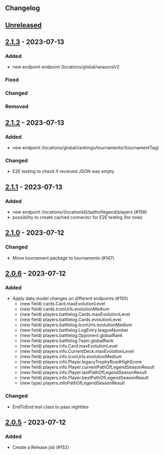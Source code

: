 ## Changelog

## [Unreleased]

## [2.1.3] - 2023-07-13

### Added

- new endpoint endpoint /locations/global/seasonsV2

### Fixed

### Changed

### Removed

## [2.1.2] - 2023-07-13

### Added

- new endpoint /locations/global/rankings/tournaments/{tournamentTag}

### Changed

- E2E testing to check if received JSON was empty

## [2.1.1] - 2023-07-13

### Added

- new endpoint /locations/{locationId}/pathoflegend/players (#158)
- possibility to create cached connector for E2E testing (for now)

## [2.1.0] - 2023-07-12

### Changed

- Move tournament package to tournaments (#147)

## [2.0.6] - 2023-07-12

### Added

- Apply data model changes on different endpoints (#150)
    * (new field) cards.Card.maxEvolutionLevel
    * (new field) cards.IconUrls.evolutionMedium
    * (new field) players.battlelog.Cards.maxEvolutionLevel
    * (new field) players.battlelog.Cards.evolutionLevel
    * (new field) players.battlelog.IconUrls.evolutionMedium
    * (new field) players.battlelog.LogEntry.leagueNumber
    * (new field) players.battlelog.Opponent.globalRank
    * (new field) players.battlelog.Team.globalRank
    * (new field) players.info.Card.maxEvolutionLevel
    * (new field) players.info.CurrentDeck.maxEvolutionLevel
    * (new field) players.info.IconUrls.evolutionMedium
    * (new field) players.info.Player.legacyTrophyRoadHighScore
    * (new field) players.info.Player.currentPathOfLegendSeasonResult
    * (new field) players.info.Player.lastPathOfLegendSeasonResult
    * (new field) players.info.Player.bestPathOfLegendSeasonResult
    * (new type) players.infoPathOfLegendSeasonResult

### Changed

- EndToEnd test class to pass nightlies

## [2.0.5] - 2023-07-12

### Added

- Create a Release job (#152)

[unreleased]: https://github.com/mlieshoff/jcrapi2/compare/v2.1.3...HEAD
[2.1.3]: https://github.com/mlieshoff/jcrapi2/compare/v2.1.2...v2.1.3}
[2.1.2]: https://github.com/mlieshoff/jcrapi2/compare/v2.1.1...v2.1.2}
[2.1.1]: https://github.com/mlieshoff/jcrapi2/compare/v2.1.0...v2.1.1
[2.1.0]: https://github.com/mlieshoff/jcrapi2/compare/v2.0.6...v2.1.0
[2.0.6]: https://github.com/mlieshoff/jcrapi2/compare/v2.0.5...v2.0.6
[2.0.5]: https://github.com/mlieshoff/jcrapi2/compare/v2.0.5...v2.0.5
